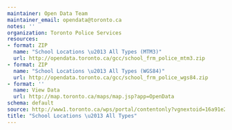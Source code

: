 ```yaml
---
maintainer: Open Data Team
maintainer_email: opendata@toronto.ca
notes: ''
organization: Toronto Police Services
resources:
- format: ZIP
  name: "School Locations \u2013 All Types (MTM3)"
  url: http://opendata.toronto.ca/gcc/school_frm_police_mtm3.zip
- format: ZIP
  name: "School Locations \u2013 All Types (WGS84)"
  url: http://opendata.toronto.ca/gcc/school_frm_police_wgs84.zip
- format: ''
  name: View Data
  url: http://map.toronto.ca/maps/map.jsp?app=OpenData
schema: default
source: http://www1.toronto.ca/wps/portal/contentonly?vgnextoid=16a91e22fe370410VgnVCM10000071d60f89RCRD&vgnextchannel=1a66e03bb8d1e310VgnVCM10000071d60f89RCRD
title: "School Locations \u2013 All Types"
---
```

